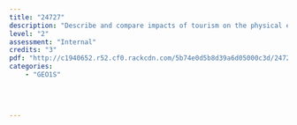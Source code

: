 ```yaml
---
title: "24727"
description: "Describe and compare impacts of tourism on the physical environment"
level: "2"
assessment: "Internal"
credits: "3"
pdf: "http://c1940652.r52.cf0.rackcdn.com/5b74e0d5b8d39a6d05000c3d/24727.pdf"
categories:
    - "GEO1S"
    
    
    
    
---
```


